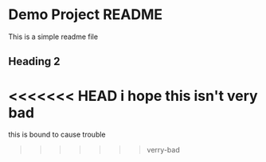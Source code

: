 # Demo Project README 

This is a simple readme file

## Heading 2

<<<<<<< HEAD
i hope this isn't very bad
=======
this is bound to cause trouble
>>>>>>> verry-bad
